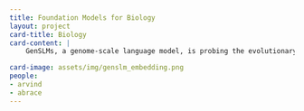 ```yaml
---
title: Foundation Models for Biology
layout: project
card-title: Biology
card-content: |
    GenSLMs, a genome-scale language model, is probing the evolutionary dynamics of SARS-CoV-2

card-image: assets/img/genslm_embedding.png
people:
- arvind
- abrace
---
```



